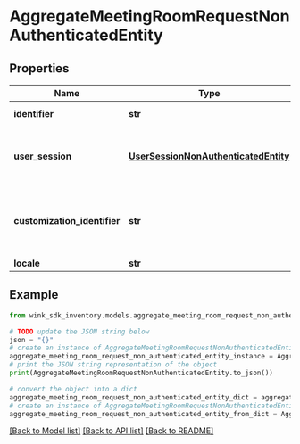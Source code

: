 # AggregateMeetingRoomRequestNonAuthenticatedEntity


## Properties

Name | Type | Description | Notes
------------ | ------------- | ------------- | -------------
**identifier** | **str** | Record identifier | 
**user_session** | [**UserSessionNonAuthenticatedEntity**](UserSessionNonAuthenticatedEntity.md) | User session containing itinerary and other data by the user | 
**customization_identifier** | **str** | The configuration identifier that was used during this call. | [optional] 
**locale** | **str** |  | [optional] 

## Example

```python
from wink_sdk_inventory.models.aggregate_meeting_room_request_non_authenticated_entity import AggregateMeetingRoomRequestNonAuthenticatedEntity

# TODO update the JSON string below
json = "{}"
# create an instance of AggregateMeetingRoomRequestNonAuthenticatedEntity from a JSON string
aggregate_meeting_room_request_non_authenticated_entity_instance = AggregateMeetingRoomRequestNonAuthenticatedEntity.from_json(json)
# print the JSON string representation of the object
print(AggregateMeetingRoomRequestNonAuthenticatedEntity.to_json())

# convert the object into a dict
aggregate_meeting_room_request_non_authenticated_entity_dict = aggregate_meeting_room_request_non_authenticated_entity_instance.to_dict()
# create an instance of AggregateMeetingRoomRequestNonAuthenticatedEntity from a dict
aggregate_meeting_room_request_non_authenticated_entity_from_dict = AggregateMeetingRoomRequestNonAuthenticatedEntity.from_dict(aggregate_meeting_room_request_non_authenticated_entity_dict)
```
[[Back to Model list]](../README.md#documentation-for-models) [[Back to API list]](../README.md#documentation-for-api-endpoints) [[Back to README]](../README.md)


